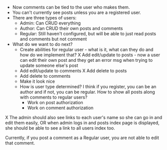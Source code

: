 - Now comments can be tied to the user who makes them.
- You can't currently see posts unless you are a registered user.
- There are three types of users:
  - Admin: Can CRUD everything
  - Author: Can CRUD their own posts and comments
  - Regular: Still haven't configured, but will be able to just read posts and comments but not comment
- What do we want to do next?
  - Create abilities for regular user - what is it, what can they do and how do we implement that?
  X Add edit/update to posts - now a user can edit their own post and they get an error msg when trying to update someone else's post
  - Add edit/update to comments
  X Add delete to posts
  - Add delete to comments
  - Make it look nice
  - How is user type determined? I think if you register, you can be an author and if not, you can be regular. How to show all posts along with comments to regular users?
    - Work on post authorization
    - Work on comment authorization

X The admin should also see links to each user's name so she can go in and edit them easily, OR when admin logs in and posts index page is displayed, she should be able to see a link to all users index too.


Currently, if you post a comment as a Regular user, you are not able to edit that comment.